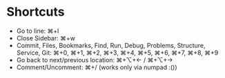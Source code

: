 # Shortcuts

* Go to line: ⌘+l
* Close Sidebar: ⌘+w
* Commit, Files, Bookmarks, Find, Run, Debug, Problems, Structure, Service, Git: ⌘+0, ⌘+1, ⌘+2, ⌘+3, ⌘+4, ⌘+5, ⌘+6, ⌘+7, ⌘+8, ⌘+9
* Go back to next/previous location: ⌘+⌥+← / ⌘+⌥+→
* Comment/Uncomment: ⌘+/ (works only via numpad :())